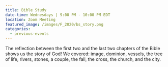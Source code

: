 ```yaml
---
title: Bible Study
date-time: Wednesdays | 9:00 PM - 10:00 PM EDT
location: Zoom Meeting
featured_image: /images/F_2020/bs_story.png
categories:
  - previous-events
---
```

The reflection between the first two and the last two chapters of the Bible shows us the story of God\! We covered:
image, dominion, vessels, the tree of life, rivers, stones, a couple, the fall, the cross, the church, and the city.
